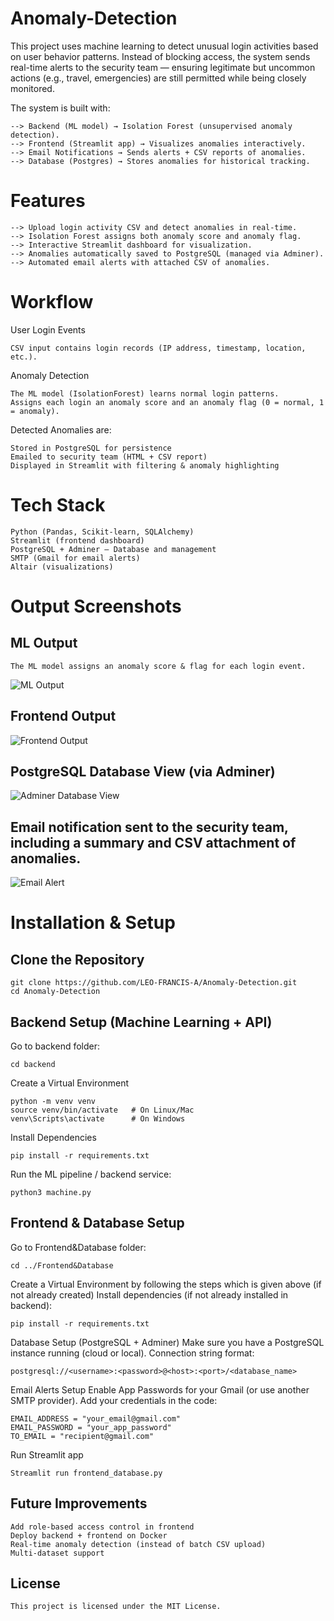 # Anomaly-Detection
This project uses machine learning to detect unusual login activities based on user behavior patterns. Instead of blocking access, the system sends real-time alerts to the security team — ensuring legitimate but uncommon actions (e.g., travel, emergencies) are still permitted while being closely monitored.

The system is built with:

    --> Backend (ML model) → Isolation Forest (unsupervised anomaly detection).
    --> Frontend (Streamlit app) → Visualizes anomalies interactively.
    --> Email Notifications → Sends alerts + CSV reports of anomalies.
    --> Database (Postgres) → Stores anomalies for historical tracking.

# Features 
    --> Upload login activity CSV and detect anomalies in real-time.
    --> Isolation Forest assigns both anomaly score and anomaly flag.
    --> Interactive Streamlit dashboard for visualization.
    --> Anomalies automatically saved to PostgreSQL (managed via Adminer).
    --> Automated email alerts with attached CSV of anomalies.

# Workflow

User Login Events
           
    CSV input contains login records (IP address, timestamp, location, etc.).

Anomaly Detection

    The ML model (IsolationForest) learns normal login patterns.
    Assigns each login an anomaly score and an anomaly flag (0 = normal, 1 = anomaly).

Detected Anomalies are:

    Stored in PostgreSQL for persistence
    Emailed to security team (HTML + CSV report)
    Displayed in Streamlit with filtering & anomaly highlighting

# Tech Stack

    Python (Pandas, Scikit-learn, SQLAlchemy)
    Streamlit (frontend dashboard)
    PostgreSQL + Adminer – Database and management
    SMTP (Gmail for email alerts)
    Altair (visualizations)

# Output Screenshots
## ML Output
     
    The ML model assigns an anomaly score & flag for each login event. 
![ML Output](https://github.com/LEO-FRANCIS-A/Anomaly-Detection/blob/main/Screenshots/anomaly_ml.png?raw=true)

## Frontend Output
![Frontend Output](https://github.com/LEO-FRANCIS-A/Anomaly-Detection/blob/main/Screenshots/Anomaly%20Frontend.png?raw=true)

## PostgreSQL Database View (via Adminer)
![Adminer Database View](https://github.com/LEO-FRANCIS-A/Anomaly-Detection/blob/main/Screenshots/Anomaly%20Adminer.png?raw=true)

## Email notification sent to the security team, including a summary and CSV attachment of anomalies.  
![Email Alert](https://github.com/LEO-FRANCIS-A/Anomaly-Detection/blob/main/Screenshots/email_alert.png?raw=true)

# Installation & Setup
## Clone the Repository
    git clone https://github.com/LEO-FRANCIS-A/Anomaly-Detection.git
    cd Anomaly-Detection

## Backend Setup (Machine Learning + API)

Go to backend folder:

    cd backend

Create a Virtual Environment
   
    python -m venv venv
    source venv/bin/activate   # On Linux/Mac
    venv\Scripts\activate      # On Windows

Install Dependencies

    pip install -r requirements.txt

Run the ML pipeline / backend service:

    python3 machine.py

## Frontend & Database Setup 

Go to Frontend&Database folder:

    cd ../Frontend&Database

Create a Virtual Environment by following the steps which is given above (if not already created) 
Install dependencies (if not already installed in backend):

    pip install -r requirements.txt

Database Setup (PostgreSQL + Adminer)
Make sure you have a PostgreSQL instance running (cloud or local).
Connection string format:
   
    postgresql://<username>:<password>@<host>:<port>/<database_name>

Email Alerts Setup
Enable App Passwords for your Gmail (or use another SMTP provider).
Add your credentials in the code:
        
    EMAIL_ADDRESS = "your_email@gmail.com"
    EMAIL_PASSWORD = "your_app_password"
    TO_EMAIL = "recipient@gmail.com"

Run Streamlit app

    Streamlit run frontend_database.py

## Future Improvements

    Add role-based access control in frontend
    Deploy backend + frontend on Docker
    Real-time anomaly detection (instead of batch CSV upload)
    Multi-dataset support

## License

    This project is licensed under the MIT License.

